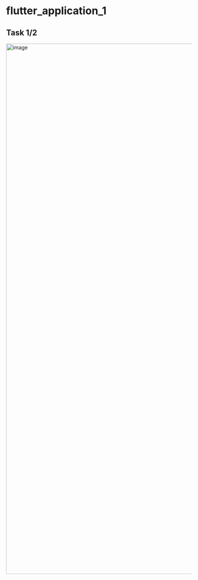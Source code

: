 # flutter_application_1

## Task 1/2 
<img width="1440" alt="image" src="https://github.com/yuninurr/learning-flutter-counter-cubit/assets/89186114/f0b3a4e7-436b-46d2-9c42-e1bb88612df9">

